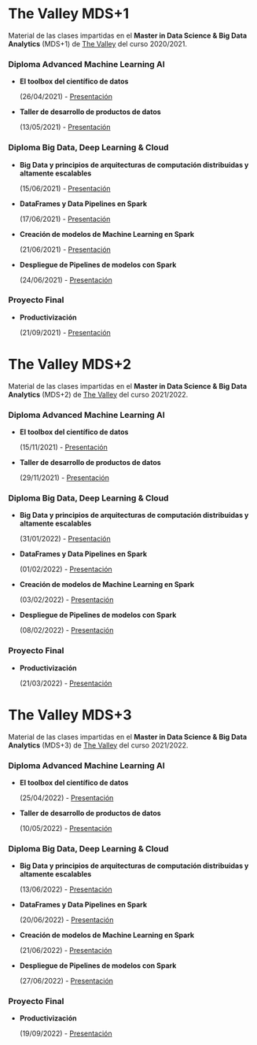 # The Valley MDS+1
Material de las clases impartidas en el **Master in
Data Science & Big Data Analytics** (MDS+1) de [The Valley](https://thevalley.es/formacion/master-data-science-big-data-analytics) del curso 2020/2021.

### Diploma Advanced Machine Learning AI

 - **El toolbox del científico de datos**

   (26/04/2021) - [Presentación](https://docs.google.com/presentation/d/1DXhbi8kwdUCaHkeKOLfjUl-vitq2MduhvYTbXwaicMA/edit?usp=sharing)


- **Taller de desarrollo de productos de datos**

  (13/05/2021) - [Presentación](https://docs.google.com/presentation/d/1jXAsbw-uwqNufe5qGbuuS9Hp4wHCOnV0LHW30XLWRwQ/edit?usp=sharing)


### Diploma Big Data, Deep Learning & Cloud

 - **Big Data y principios de arquitecturas de computación distribuidas y altamente escalables**
   
   (15/06/2021) - [Presentación](https://docs.google.com/presentation/d/10HZGQnFNzRO63I9XRt-uQa6K9K2yAM71Wu-SYB0TL7c/edit?usp=sharing)


- **DataFrames y Data Pipelines en Spark**
  
  (17/06/2021) - [Presentación](https://docs.google.com/presentation/d/1MotclVSrLoykWogG-WwLa-DbPNvVgHBaGuZJX2Gfc4o/edit?usp=sharing)
  

- **Creación de modelos de Machine Learning en Spark**
  
  (21/06/2021) - [Presentación](https://docs.google.com/presentation/d/1wtHMvttKY1xCbB_-6mkWeC-wGv74Xgq37rg_fMJTacs/edit?usp=sharing)


- **Despliegue de Pipelines de modelos con Spark**
  
  (24/06/2021) - [Presentación](https://docs.google.com/presentation/d/1bVH5xskKzVV71sYzroFO1EACAP3CvfhD-L2mOf0qR98/edit?usp=sharing)


### Proyecto Final

 - **Productivización**
   
   (21/09/2021) - [Presentación](https://docs.google.com/presentation/d/1tZOUDY03ZpxjX8DffcqNC81bZlKuLVQWLw8Y_fHuQ8I/edit?usp=sharing)


# The Valley MDS+2
Material de las clases impartidas en el **Master in
Data Science & Big Data Analytics** (MDS+2) de [The Valley](https://thevalley.es/formacion/master-data-science-big-data-analytics) del curso 2021/2022.

### Diploma Advanced Machine Learning AI

 - **El toolbox del científico de datos**

   (15/11/2021) - [Presentación](https://docs.google.com/presentation/d/1steuJy6AGVWbwLzhHc3Xe5sZZoV32kJ39Wk6hIvbowI/edit?usp=sharing)


- **Taller de desarrollo de productos de datos**

  (29/11/2021) - [Presentación](https://docs.google.com/presentation/d/1Hoql6ESmKxmNg11D990Z4cRnbT_dpfQyao0g3AsTy_8/edit?usp=sharing)
  
### Diploma Big Data, Deep Learning & Cloud

 - **Big Data y principios de arquitecturas de computación distribuidas y altamente escalables**
   
   (31/01/2022) - [Presentación](https://docs.google.com/presentation/d/1yMDJfOO1xrOKyoodBF4_nI9ozdKim1OpfjFonuWNX00/edit?usp=sharing)


- **DataFrames y Data Pipelines en Spark**
  
  (01/02/2022) - [Presentación](https://docs.google.com/presentation/d/188HnpUl2YRnifeMugXLnoUfOL-cKsu92VbxJuLJbBoE/edit?usp=sharing)
  

- **Creación de modelos de Machine Learning en Spark**
  
  (03/02/2022) - [Presentación](https://docs.google.com/presentation/d/1YxLVfjq82Y2F1H28yx8uFm0P98q8xAjGfiitAGA5rt4/edit?usp=sharing)


- **Despliegue de Pipelines de modelos con Spark**
  
  (08/02/2022) - [Presentación](https://docs.google.com/presentation/d/1H57kb0Pbe8UCB2Oc6lcZQDXmqbAd-Tv6BuzlhpaIOb0/edit?usp=sharing)


### Proyecto Final

 - **Productivización**
   
   (21/03/2022) - [Presentación](https://docs.google.com/presentation/d/1p58221jXoih_Bd6v5-pJWjJ1lTaDmMjHFl6sJF_Nqj0/edit?usp=sharing)


# The Valley MDS+3
Material de las clases impartidas en el **Master in
Data Science & Big Data Analytics** (MDS+3) de [The Valley](https://thevalley.es/formacion/master-data-science-big-data-analytics) del curso 2021/2022.

### Diploma Advanced Machine Learning AI

 - **El toolbox del científico de datos**
  
    (25/04/2022) - [Presentación](https://docs.google.com/presentation/d/1DWNeWcTwDWbhDLKjKKy3ZqhIZ54lcFZXSsxeQmma0m4/edit?usp=sharing)


- **Taller de desarrollo de productos de datos**

    (10/05/2022) - [Presentación](https://docs.google.com/presentation/d/1SmhKfN1t-ssOVWBnyruVMCAQItefwjYsG1idZIhquLM/edit?usp=sharing)
    

### Diploma Big Data, Deep Learning & Cloud

 - **Big Data y principios de arquitecturas de computación distribuidas y altamente escalables**

    (13/06/2022) - [Presentación](https://docs.google.com/presentation/d/1N7iTFQV8VK0wWaCQeHUFN2OAi-j93qTjiS489-cVofA/edit?usp=sharing)


- **DataFrames y Data Pipelines en Spark**
  
  (20/06/2022) - [Presentación](https://docs.google.com/presentation/d/1QApmeKaSXYb8dZdN8WahO4cZ6cft7OupncHW_DijsdA/edit?usp=sharing)
  

- **Creación de modelos de Machine Learning en Spark**
  
  (21/06/2022) - [Presentación](https://docs.google.com/presentation/d/1kojnLYWyi4FYDxTy3kX-IL5oDsBLL4kxvvibsFHqdPA/edit?usp=sharing)


- **Despliegue de Pipelines de modelos con Spark**
  
  (27/06/2022) - [Presentación](https://docs.google.com/presentation/d/1h2iLFSAI9kL1UMwpQRXYZg-pirkWtRZjoq1zXmGmOl4/edit?usp=sharing)


### Proyecto Final

 - **Productivización**
   
   (19/09/2022) - [Presentación](https://docs.google.com/presentation/d/1uKhREqOZsI7d1JuCAkSlGFimyKYO2JcRuExnxuFRSxk/edit?usp=sharing)
